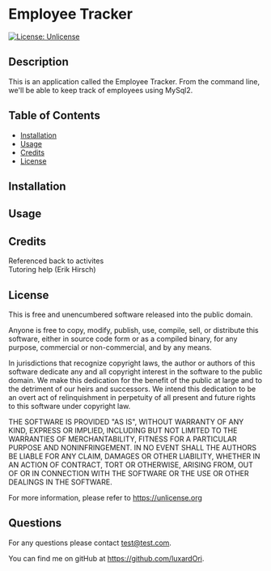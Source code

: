 # Employee Tracker
  [![License: Unlicense](https://img.shields.io/badge/license-Unlicense-blue.svg)](http://unlicense.org/)

## Description

This is an application called the Employee Tracker. From the command line, we'll be able to keep track of employees using MySql2.

## Table of Contents

- [Installation](#installation)
- [Usage](#usage)
- [Credits](#credits)
- [License](#license)
    
## Installation



## Usage



## Credits

Referenced back to activites  
Tutoring help (Erik Hirsch)

## License
        
This is free and unencumbered software released into the public domain.

Anyone is free to copy, modify, publish, use, compile, sell, or
distribute this software, either in source code form or as a compiled
binary, for any purpose, commercial or non-commercial, and by any
means.

In jurisdictions that recognize copyright laws, the author or authors
of this software dedicate any and all copyright interest in the
software to the public domain. We make this dedication for the benefit
of the public at large and to the detriment of our heirs and
successors. We intend this dedication to be an overt act of
relinquishment in perpetuity of all present and future rights to this
software under copyright law.

THE SOFTWARE IS PROVIDED "AS IS", WITHOUT WARRANTY OF ANY KIND,
EXPRESS OR IMPLIED, INCLUDING BUT NOT LIMITED TO THE WARRANTIES OF
MERCHANTABILITY, FITNESS FOR A PARTICULAR PURPOSE AND NONINFRINGEMENT.
IN NO EVENT SHALL THE AUTHORS BE LIABLE FOR ANY CLAIM, DAMAGES OR
OTHER LIABILITY, WHETHER IN AN ACTION OF CONTRACT, TORT OR OTHERWISE,
ARISING FROM, OUT OF OR IN CONNECTION WITH THE SOFTWARE OR THE USE OR
OTHER DEALINGS IN THE SOFTWARE.

For more information, please refer to <https://unlicense.org>

## Questions

For any questions please contact test@test.com.

You can find me on gitHub at https://github.com/luxardOri.
